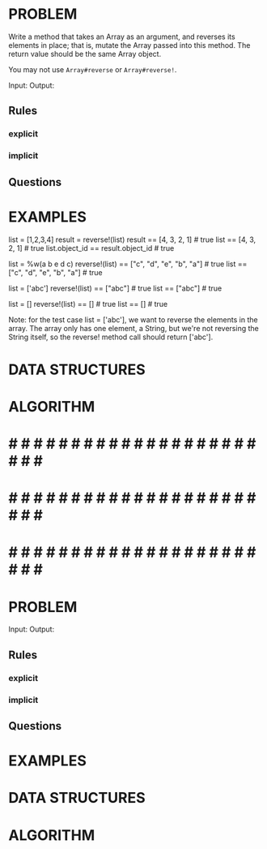 # PROBLEM
Write a method that takes an Array as an argument, and reverses its elements in place; that is, mutate the Array passed into this method. The return value should be the same Array object.

You may not use `Array#reverse` or `Array#reverse!`.

  Input: 
  Output:

  ## Rules
  ### explicit
  
  ### implicit


  ## Questions


# EXAMPLES
list = [1,2,3,4]
result = reverse!(list)
result == [4, 3, 2, 1] # true
list == [4, 3, 2, 1] # true
list.object_id == result.object_id # true

list = %w(a b e d c)
reverse!(list) == ["c", "d", "e", "b", "a"] # true
list == ["c", "d", "e", "b", "a"] # true

list = ['abc']
reverse!(list) == ["abc"] # true
list == ["abc"] # true

list = []
reverse!(list) == [] # true
list == [] # true

Note: for the test case list = ['abc'], we want to reverse the elements in the array. The array only has one element, a String, but we're not reversing the String itself, so the reverse! method call should return ['abc'].

# DATA STRUCTURES


# ALGORITHM


# # # # # # # # # # # # # # # # # # # # # # # # #
# # # # # # # # # # # # # # # # # # # # # # # # #
# # # # # # # # # # # # # # # # # # # # # # # # #

# PROBLEM


  Input: 
  Output:

  ## Rules
  ### explicit
  
  ### implicit


  ## Questions


# EXAMPLES


# DATA STRUCTURES


# ALGORITHM
